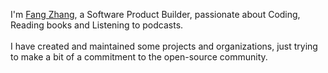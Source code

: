 I'm [Fang Zhang](https://fang-zhang.com), a Software Product Builder, passionate about Coding, Reading books and Listening to podcasts. <br/>
<br />
I have created and maintained some projects and organizations, just trying to make a bit of a commitment to the open-source community.

<!-- - 👋 Hi, I’m mostly working on Web3 NFT projects: [MDearth](https://mdearth.io) -->
<!-- - 🌱 I’m currently maintaining two open-source organizations: [MERN-Projects](https://github.com/MERN-Entrepreneur-Projects) and [Awesome-Thinkings](https://github.com/Awesome-Thinkings). -->
<!-- - 💞️ I’m looking to collaborate on Web3 or MERN projects. -->
<!-- - 📫 How to reach me: Through my E-mail: walter.zhangfang@gmail.com
- 😄 Fun fact: I am living in Auckland(New Zealand) with my wife and our daughter. -->


<!-- - 👀 I’m interested in a sort of Web3 application called "dApp", especially some [Awesome Web3 Projects](https://github.com/Awesome-Thinkings/Awesome-Web3) that could help people understand and be involved in the Web3 world. -->
